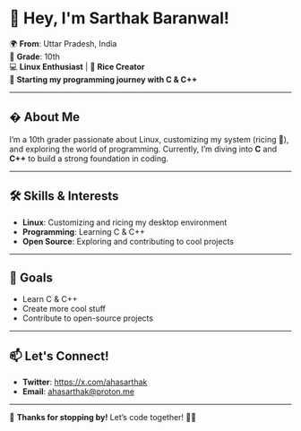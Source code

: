 # 👋 Hey, I'm Sarthak Baranwal!  

🌍 **From**: Uttar Pradesh, India  
🎒 **Grade**: 10th  
💻 **Linux Enthusiast** | 🍚 **Rice Creator**  
🐧 **Starting my programming journey with C & C++**  

---

## � About Me  
I’m a 10th grader passionate about Linux, customizing my system (ricing 🍚), and exploring the world of programming. Currently, I’m diving into **C** and **C++** to build a strong foundation in coding.  

---

## 🛠️ Skills & Interests  
- **Linux**: Customizing and ricing my desktop environment  
- **Programming**: Learning C & C++  
- **Open Source**: Exploring and contributing to cool projects  

---

## 🚀 Goals  
- Learn C & C++  
- Create more cool stuff  
- Contribute to open-source projects  

---

## 📫 Let's Connect!   
- **Twitter**: https://x.com/ahasarthak  
- **Email**: ahasarthak@proton.me

---

🌟 **Thanks for stopping by!** Let’s code together! 🐧✨
